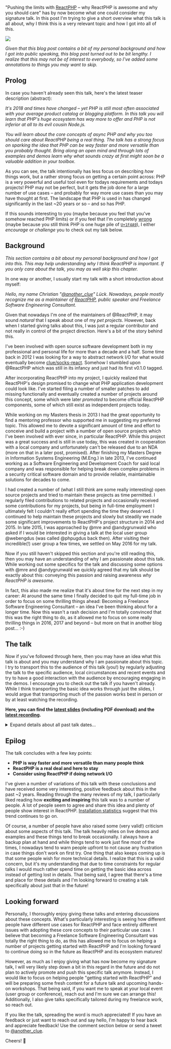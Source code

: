 "Pushing the limits with [ReactPHP](https://reactphp.org) – why ReactPHP is awesome and why you should care" has by now become what one could consider  my signature talk. In this post I'm trying to give a short overview what this talk is all about, why I think this is a very relevant topic and how I got into all of this.

<img src="https://speakerd.s3.amazonaws.com/presentations/168db7d59e8e467e85cd6a39e6b1389e/slide_0.jpg" />

*Given that this blog post contains a bit of my personal background and how I got into public speaking, this blog post turned out to be bit lengthy. I realize that this may not be of interest to everybody, so I've added some annotations to things you may want to skip.*

## Prolog

In case you haven't already seen this talk, here's the latest teaser description (abstract):

*It's 2018 and times have changed – yet PHP is still most often associated with your average product catalog or blogging platform. In this talk you will learn that PHP's huge ecosystem has way more to offer and PHP is not inferior at all to its evil cousin Node.js.*

*You will learn about the core concepts of async PHP and why you too should care about ReactPHP being a real thing. The talk has a strong focus on sparking the idea that PHP can be way faster and more versatile than you probably thought. Bring along an open mind and through lots of examples and demos learn why what sounds crazy at first might soon be a valuable addition in your toolbox.*

As you can see, the talk intentionally has less focus on describing *how* things work, but a rather strong focus on getting a certain point across: PHP is a very powerful and useful tool even for todays requirements and todays projects! PHP may not be perfect, but it gets the job done for a large number of use cases – and probably for way more use cases than you may have thought at first. The landscape that PHP is used in has changed significantly in the last ~20 years or so – and so has PHP.

If this sounds interesting to you (maybe because you feel that you've somehow reached PHP limits) or if you feel that I'm completely [wrong](https://xkcd.com/386/) (maybe because you still think PHP is one huge pile of [`U+1F4A9`](http://graphemica.com/%F0%9F%92%A9)), I either *encourage* or *challenge* you to check out my talk below.

## Background

*This section contains a bit about my personal background and how I got into this. This may help understanding why I think ReactPHP is important. If you only care about the talk, you may as well skip this chapter.*

In one way or another, I usually start my talk with a short introduction about myself:

*Hello, my name Christian "[@another_clue](https://twitter.com/another_clue)" Lück. Nowadays, people mostly recognize me as a maintainer of [ReactPHP](https://reactphp.org), public speaker and Freelance Software Engineering Consultant.*

Given that nowadays I'm one of the maintainers of @ReactPHP, it may sound *natural* that I speak about one of my *pet projects*. However, back when I started giving talks about this, I was just a regular contributor and not really in control of the project direction. Here's a bit of the story behind this.

I've been involved with open source software development both in my professional and personal life for more than a decade and a half. Some time back in 2012 I was looking for a way to abstract network I/O for what would eventually become [clue/socks-react](https://github.com/clue/php-socks-react). Somehow I stumbled upon @ReactPHP which was still in its infancy and just had its first v0.1.0 tagged.

After incorporating ReactPHP into my project, I quickly realized that ReactPHP's design promised to change what PHP application development could look like. I've started filing a number of smaller patches to add missing functionally and eventually created a number of projects around this concept, some which were later *promoted* to become official ReactPHP components, some of which still exist as independent projects today.

While working on my Masters thesis in 2013 I had the great opportunity to find a mentoring professor who supported me in suggesting my preferred topic. This allowed me to devote a significant amount of time and effort to conceive and build a project with a number of open source projects which I've been involved with ever since, in particular ReactPHP. While this project was a great success and is still in use today, this was created in cooperation with a local company and unfortunately can't be released due to an NDA (more on that in a later post, promised). After finishing my Masters Degree in Information Systems Engineering (M.Eng.) in late 2013, I've continued working as a Software Engineering and Development Coach for said local company and was responsible for helping break down complex problems in a security critical software domain and to provide reliable, maintainable solutions for decades to come.

I had created a number of (what I still think are some really interesting) open source projects and tried to maintain these projects as time permitted. I regularly filed contributions to related projects and occasionally received some contributions for my projects, but being in full-time employment I ultimately felt I couldn't really effort spending the time they deserved. I continued to help maintain these projects and slowly but steadily we made some significant improvements to ReactPHP's project structure in 2014 and 2015. In late 2015, I was approached by @mre and @andygrunwald who asked if I would be interested in giving a talk at the local user group @webengdus (was called @phpugdus back then). After visiting their incredible(!) user group a few times, we settled on May 2016 for my talk.

Now if you still haven't skipped this section and you're still reading this, then you may have an understanding of why I am passionate about this talk. While working out some specifics for the talk and discussing some options with @mre and @andygrunwald we quickly agreed that my talk should be exactly about this: conveying this passion and raising awareness *why ReactPHP is awesome*.

In fact, this also made me realize that it's about time for the next step in my career: At around the same time I finally decided to quit my full-time job in order to focus on some thrilling things ahead: Becoming a Freelance Software Engineering Consultant – an idea I've been thinking about for a longer time. Now this wasn't a rash decision and I'm totally convinced that this was the right thing to do, as it allowed me to focus on some really thrilling things in 2016, 2017 and beyond – but more on that in another blog post… :-)

## The talk

Now if you've followed through here, then you may have an idea what this talk is about and you may understand why I am passionate about this topic. I try to transport this to the audience of this talk (you!) by regularly adjusting the talk to the specific audience, local circumstances and recent events and try to have a good interaction with the audience by encouraging engaging in the demos. I encourage you to check out the talk if you haven't already. While I think transporting the basic idea works through just the slides, I would argue that transporting much of the passion works best in person or by at least watching the recording.

**Here, you can find the [latest slides](https://speakerdeck.com/clue/pushing-the-limits-with-reactphp-scotlandphp17) (including PDF download) and the [latest recording](https://www.youtube.com/watch?v=L9W8aqWgL3M).**

<details>
  <summary>Expand details about all past talk dates…</summary>

What follows is a hopefully complete listing of all talk dates and details that I could gather about each event. This list may seem messy – and it probably *is*. I realize that a number of these links may not work anymore, but these are the links that used to work back when I originally gave the talk. If you find a link is outdated or missing and you know a better link, please reach out and I'm happy to update this list. Thank you!

* 2016-05-12 **@webengdus** (was @phpugdus) (Düsseldorf)
  * Usergroup talk ~2h (first public talk)
  * [Info](https://www.meetup.com/de-DE/Web-Engineering-Duesseldorf/events/230807092/)
  * [Slides](https://speakerdeck.com/clue/pushing-the-limits-of-php-with-react-php)
* 2016-09-03 **@t3dd** (Nürnberg)
  * Highlight talk + workshop (first public conference talk)
  * [Slides](https://speakerdeck.com/clue/t3dd16-pushing-the-limits-with-react-php)
  * [Recording](https://www.youtube.com/watch?v=giCIozOefy0)
* 2016-09-18 **@phpunconf** (Hamburg)
  * Unconf talk split into two talks with ~40min each (Examples and Concepts)
  * [Info](https://bootev.github.io/2016-phpunconference-schedule/sunday.html)
  * [Recording](https://www.youtube.com/watch?v=-5ZdGUvOqx4)
* 2016-10-18 **@phpugms** (Münster)
  * Usergroup talk
  * [Info](https://www.meetup.com/de-DE/phpugms/events/232608916/)
* 2016-11-10 **@phpruhr** (Dortmund)
  * Conference talk + spontanious hands-on workshop
  * [Info](https://2016.php.ruhr/session/pushing-the-limits-with-react-php/)
* 2017-06-01 **@phpconference** (Berlin)
  * Conference talk
  * [~~Info~~](https://phpconference.com)
  * [Slides](https://speakerdeck.com/clue/pushing-the-limits-of-php-with-reactphp-why-reactphp-is-awesome-and-why-you-should-care-ipc17)
* 2017-06-30 **@dpcon** (Amsterdam)
  * Conference talk
  * [~~Info~~](https://www.phpconference.nl/speakers#christian-l%C3%BCck)
  * [Slides](https://speakerdeck.com/clue/pushing-the-limits-with-reactphp-dpc17)
  * [Recording](https://www.youtube.com/watch?v=fQxxm4vD8Ok)
  * [Rating](https://joind.in/event/dutch-php-conference-2017/pushing-the-limits-of-php-with-react-php---why-react-php-is-awesome-and-why-you-should-care)
* 2017-09-22 **@phpdd** (Dresden)
  * Conference talk
  * [~~Info~~](http://phpug-dresden.org/en/phpdd17/schedule.html)
  * [Slides](https://speakerdeck.com/clue/pushing-the-limits-with-reactphp-phpdd17)
  * [Recording](https://www.youtube.com/watch?v=L9W8aqWgL3M)
  * [Rating](https://joind.in/event/php-developer-day-2017/pushing-the-limits-with-reactphp)
* 2017-10-06 **@phpwebdevcgn** and **@phpugcgn** (Köln)
  * Usergroup talk
  * [Info](https://www.meetup.com/de-DE/PHP-Web-Entwicklung-Meetup-Koln/events/242404744/)
* 2017-10-26 **@phpugmrn** (Mannheim)
  * Usergroup talk
  * [Info](https://www.meetup.com/de-DE/PHPUG-Rhein-Neckar/events/237289198/)
  * [Rating](https://joind.in/event/phpugmrn-0517/pushing-the-limits-of-php-with-reactphp)
* 2017-11-04 **@scotlandphp** (Edinburgh)
  * Conference talk
  * [Info](https://conference.scotlandphp.co.uk/speakers#luck)
  * [Slides](https://speakerdeck.com/clue/pushing-the-limits-with-reactphp-scotlandphp17)
  * [Rating](https://joind.in/event/scotlandphp-2017/pushing-the-limits-of-php-with-reactphp)
* 2018-01-24 **@phpugmunich** (München)
  * Usergroup talk + hands-on workshop ("getting started with ReactPHP")
  * [Info](https://www.meetup.com/de-DE/phpugmunich/events/gprpwmyxcbgc/)
* 2018-01-31 **@phpugka** (Karlsruhe)
  * Usergroup talk
  * [Info](https://www.meetup.com/de-DE/PHP-Usergroup-Karlsruhe/events/246619958/)

</details>

## Epilog

The talk concludes with a few key points:

* **PHP is way faster and more versatile than many people think**
* **ReactPHP is a real deal and here to stay**
* **Consider using ReactPHP if doing network I/O**

I've given a number of variations of this talk with these conclusions and have received some very interesting, positive feedback about this in the past ~2 years. Reading through the many reviews of my talk, I particularly liked reading how **exciting and inspiring** this talk was to a number of people. A lot of people seem to agree and share this idea and plenty of people show interest in ReactPHP. [Installation statistics](https://packagist.org/packages/react/) suggest that this trend continues to go on.

Of course, a number of people have also raised some (very valid!) criticism about some aspects of this talk. The talk heavily relies on live demos and examples and these things tend to break occasionally. I always have a backup plan at hand and while things tend to work just fine most of the times, I nowadays tend to warn people upfront to not cause any frustration in case things don't work on first try. One thing that also keeps coming up is that some people wish for more technical details. I realize that this is a valid concern, but it's my understanding that due to time constraints for regular talks I would much rather spend time on getting the basic idea across instead of getting lost in details. That being said, I agree that there's a time and place for these details and I'm looking forward to creating a talk specifically about just that in the future!

## Looking forward

Personally, I thoroughly enjoy giving these talks and entering discussions about these concepts. What's particularly interesting is seeing how different people have different use cases for ReactPHP and face entirely different issues with adopting these core concepts to their particular use case. I believe that becoming a Freelance Software Engineering Consultant was totally the right thing to do, as this has allowed me to focus on helping a number of projects getting started with ReactPHP and I'm looking forward to continue doing so in the future as ReactPHP and its ecosystem matures!

However, as much as I enjoy giving what has now become my signature talk, I will very likely step down a bit in this regard in the future and do not plan to actively promote and push this specific talk anymore. Instead, I would like to focus on helping people "getting started with ReactPHP" and will be preparing some fresh content for a future talk and upcoming hands-on workshops. That being said, if you want me to speak at your local event (user group or conference), reach out and I'm sure we can arrange this! Additionally, I also give talks specifically tailored during my freelance work, so reach out.

If you like the talk, spreading the word is much appreciated! If you have an feedback or just want to reach out and say hello, I'm happy to hear back and appreciate feedback! Use the comment section below or send a tweet to [@another_clue](https://twitter.com/another_clue).

Cheers! 🍻